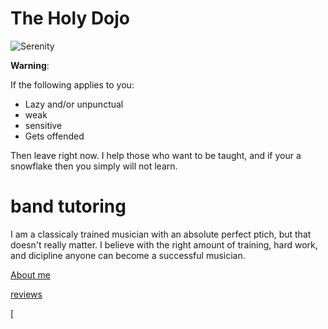 # The Holy Dojo

![Serenity](https://images-wixmp-ed30a86b8c4ca887773594c2.wixmp.com/f/deb50483-79d3-4f71-b120-d10cdb33b484/d576qcd-1a70ccb6-ef88-4528-bbcf-bcaa7dd1e11f.jpg/v1/fill/w_900,h_611,q_75,strp/fire_meditation_by_banjo83_d576qcd-fullview.jpg?token=eyJ0eXAiOiJKV1QiLCJhbGciOiJIUzI1NiJ9.eyJzdWIiOiJ1cm46YXBwOjdlMGQxODg5ODIyNjQzNzNhNWYwZDQxNWVhMGQyNmUwIiwiaXNzIjoidXJuOmFwcDo3ZTBkMTg4OTgyMjY0MzczYTVmMGQ0MTVlYTBkMjZlMCIsIm9iaiI6W1t7ImhlaWdodCI6Ijw9NjExIiwicGF0aCI6IlwvZlwvZGViNTA0ODMtNzlkMy00ZjcxLWIxMjAtZDEwY2RiMzNiNDg0XC9kNTc2cWNkLTFhNzBjY2I2LWVmODgtNDUyOC1iYmNmLWJjYWE3ZGQxZTExZi5qcGciLCJ3aWR0aCI6Ijw9OTAwIn1dXSwiYXVkIjpbInVybjpzZXJ2aWNlOmltYWdlLm9wZXJhdGlvbnMiXX0._V0BpLS4dgIdl1ZwEh7mDnglhTifaTLZS_rJ-2ymGGY)

**Warning**:

If the following applies to you:

- Lazy and/or unpunctual
- weak
- sensitive
- Gets offended

Then leave right now. I help those who want to be taught, and if your a snowflake then you simply will not learn.


# band tutoring

 I am a classicaly trained musician with an absolute perfect ptich, but that doesn't really matter. I believe with the right amount of training, hard work, and dicipline anyone can become a successful musician.
 









[About me](https://github.com/JuulxSteezy/Markdown-Midterm-Project-/commit/6c353e71ba78fe7578369d62854ad35992c3b423)


[reviews](https://github.com/JuulxSteezy/Markdown-Midterm-Project-/blob/d4ddb57b267ad5283911edf8d08309e162634aaf/Reviews)


[



















